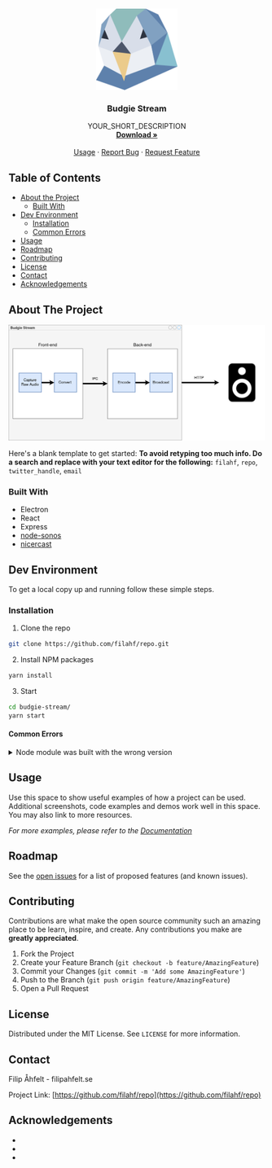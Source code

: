 
<!--
*** Thanks for checking out this README Template. If you have a suggestion that would
*** make this better, please fork the repo and create a pull request or simply open
*** an issue with the tag "enhancement".
*** Thanks again! Now go create something AMAZING! :D
***
***
***
*** To avoid retyping too much info. Do a search and replace for the following:
*** github_username, repo, twitter_handle, email
-->



<!-- PROJECT LOGO -->
<br />
<p align="center">
  <a href="https://github.com/filahf/repo">
    <img src="images/logo.png" alt="Logo" width="160" height="160">
  </a>

  <h3 align="center">Budgie Stream</h3>

  <p align="center">
    YOUR_SHORT_DESCRIPTION
    <br />
    <a href="https://github.com/filahf/repo"><strong>Download »</strong></a>
    <br />
    <br />
    <a href="#usage">Usage</a>
    ·
    <a href="https://github.com/filahf/repo/issues">Report Bug</a>
    ·
    <a href="https://github.com/filahf/repo/issues">Request Feature</a>
  </p>
</p>



<!-- TABLE OF CONTENTS -->
## Table of Contents

* [About the Project](#about-the-project)
  * [Built With](#built-with)
* [Dev Environment](#dev-environment)
  * [Installation](#installation)
  * [Common Errors](#common-errors)
* [Usage](#usage)
* [Roadmap](#roadmap)
* [Contributing](#contributing)
* [License](#license)
* [Contact](#contact)
* [Acknowledgements](#acknowledgements)



<!-- ABOUT THE PROJECT -->
## About The Project

[![Product Name Screen Shot][product-screenshot]](https://example.com)

Here's a blank template to get started:
**To avoid retyping too much info. Do a search and replace with your text editor for the following:**
`filahf`, `repo`, `twitter_handle`, `email`


### Built With

* Electron
* React
* Express
* [node-sonos]()
* [nicercast]()



<!-- GETTING STARTED -->
## Dev Environment

To get a local copy up and running follow these simple steps.

### Installation
 
1. Clone the repo
```sh
git clone https://github.com/filahf/repo.git
```
2. Install NPM packages
```sh
yarn install
```
3. Start
```sh
cd budgie-stream/
yarn start
```
#### Common Errors
<details>
  <summary>Node module was built with the wrong version</summary>
  Run electron rebuild

```sh
$(npm bin)/electron-rebuild
```

Or if you're on Windows:

```sh
.\node_modules\.bin\electron-rebuild.cmd
```
</details>



<!-- USAGE EXAMPLES -->
## Usage

Use this space to show useful examples of how a project can be used. Additional screenshots, code examples and demos work well in this space. You may also link to more resources.

_For more examples, please refer to the [Documentation](https://example.com)_



<!-- ROADMAP -->
## Roadmap

See the [open issues](https://github.com/filahf/repo/issues) for a list of proposed features (and known issues).



<!-- CONTRIBUTING -->
## Contributing

Contributions are what make the open source community such an amazing place to be learn, inspire, and create. Any contributions you make are **greatly appreciated**.

1. Fork the Project
2. Create your Feature Branch (`git checkout -b feature/AmazingFeature`)
3. Commit your Changes (`git commit -m 'Add some AmazingFeature'`)
4. Push to the Branch (`git push origin feature/AmazingFeature`)
5. Open a Pull Request



<!-- LICENSE -->
## License

Distributed under the MIT License. See `LICENSE` for more information.



<!-- CONTACT -->
## Contact

Filip Åhfelt - filipahfelt.se

Project Link: [https://github.com/filahf/repo](https://github.com/filahf/repo)



<!-- ACKNOWLEDGEMENTS -->
## Acknowledgements

* []()
* []()
* []()



[product-screenshot]: images/flowdiagram.png


